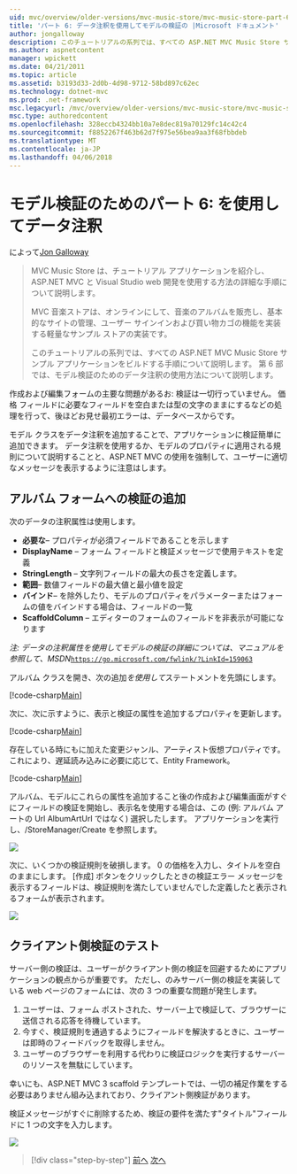 ```yaml
---
uid: mvc/overview/older-versions/mvc-music-store/mvc-music-store-part-6
title: 'パート 6: データ注釈を使用してモデルの検証の |Microsoft ドキュメント'
author: jongalloway
description: このチュートリアルの系列では、すべての ASP.NET MVC Music Store サンプル アプリケーションをビルドする手順について説明します。 第 6 部では、モデル V のデータの注釈の使用方法について説明しています.
ms.author: aspnetcontent
manager: wpickett
ms.date: 04/21/2011
ms.topic: article
ms.assetid: b3193d33-2d0b-4d98-9712-58bd897c62ec
ms.technology: dotnet-mvc
ms.prod: .net-framework
msc.legacyurl: /mvc/overview/older-versions/mvc-music-store/mvc-music-store-part-6
msc.type: authoredcontent
ms.openlocfilehash: 328eccb4324bb10a7e8dec819a70129fc14c42c4
ms.sourcegitcommit: f8852267f463b62d7f975e56bea9aa3f68fbbdeb
ms.translationtype: MT
ms.contentlocale: ja-JP
ms.lasthandoff: 04/06/2018
---
```

<a name="part-6-using-data-annotations-for-model-validation"></a>モデル検証のためのパート 6: を使用してデータ注釈
====================
によって[Jon Galloway](https://github.com/jongalloway)

> MVC Music Store は、チュートリアル アプリケーションを紹介し、ASP.NET MVC と Visual Studio web 開発を使用する方法の詳細な手順について説明します。  
>   
> MVC 音楽ストアは、オンラインにして、音楽のアルバムを販売し、基本的なサイトの管理、ユーザー サインインおよび買い物カゴの機能を実装する軽量なサンプル ストアの実装です。  
>   
> このチュートリアルの系列では、すべての ASP.NET MVC Music Store サンプル アプリケーションをビルドする手順について説明します。 第 6 部では、モデル検証のためのデータ注釈の使用方法について説明します。


作成および編集フォームの主要な問題があるお: 検証は一切行っていません。 価格 フィールドに必要なフィールドを空白または型の文字のままにするなどの処理を行って、後ほどお見せ最初エラーは、データベースからです。

モデル クラスをデータ注釈を追加することで、アプリケーションに検証簡単に追加できます。 データ注釈を使用するか、モデルのプロパティに適用される規則について説明することと、ASP.NET MVC の使用を強制して、ユーザーに適切なメッセージを表示するように注意はします。

## <a name="adding-validation-to-our-album-forms"></a>アルバム フォームへの検証の追加

次のデータの注釈属性は使用します。

- **必要な**– プロパティが必須フィールドであることを示します
- **DisplayName** – フォーム フィールドと検証メッセージで使用テキストを定義
- **StringLength** – 文字列フィールドの最大の長さを定義します。
- **範囲**– 数値フィールドの最大値と最小値を設定
- **バインド**– を除外したり、モデルのプロパティをパラメーターまたはフォームの値をバインドする場合は、フィールドの一覧
- **ScaffoldColumn** – エディターのフォームのフィールドを非表示が可能になります

*注: データの注釈属性を使用してモデルの検証の詳細については、マニュアルを参照して、MSDN*[`https://go.microsoft.com/fwlink/?LinkId=159063`](https://go.microsoft.com/fwlink/?LinkId=159063)

アルバム クラスを開き、次の追加*を使用して*ステートメントを先頭にします。

[!code-csharp[Main](mvc-music-store-part-6/samples/sample1.cs)]

次に、次に示すように、表示と検証の属性を追加するプロパティを更新します。

[!code-csharp[Main](mvc-music-store-part-6/samples/sample2.cs)]

存在している時にもに加えた変更ジャンル、アーティスト仮想プロパティです。 これにより、遅延読み込みに必要に応じて、Entity Framework。

[!code-csharp[Main](mvc-music-store-part-6/samples/sample3.cs)]

アルバム、モデルにこれらの属性を追加すること後の作成および編集画面がすぐにフィールドの検証を開始し、表示名を使用する場合は、この (例: アルバム アートの Url AlbumArtUrl ではなく) 選択したします。 アプリケーションを実行し、/StoreManager/Create を参照します。

![](mvc-music-store-part-6/_static/image1.png)

次に、いくつかの検証規則を破損します。 0 の価格を入力し、タイトルを空白のままにします。 [作成] ボタンをクリックしたときの検証エラー メッセージを表示するフィールドは、検証規則を満たしていませんでした定義したと表示されるフォームが表示されます。

![](mvc-music-store-part-6/_static/image2.png)

## <a name="testing-the-client-side-validation"></a>クライアント側検証のテスト

サーバー側の検証は、ユーザーがクライアント側の検証を回避するためにアプリケーションの観点からが重要です。 ただし、のみサーバー側の検証を実装している web ページのフォームには、次の 3 つの重要な問題が発生します。

1. ユーザーは、フォーム ポストされた、サーバー上で検証して、ブラウザーに送信される応答を待機しています。
2. 今すぐ、検証規則を通過するようにフィールドを解決するときに、ユーザーは即時のフィードバックを取得しません。
3. ユーザーのブラウザーを利用する代わりに検証ロジックを実行するサーバーのリソースを無駄にしています。

幸いにも、ASP.NET MVC 3 scaffold テンプレートでは、一切の補足作業をする必要はありません組み込まれており、クライアント側検証があります。

検証メッセージがすぐに削除するため、検証の要件を満たす"タイトル"フィールドに 1 つの文字を入力します。

![](mvc-music-store-part-6/_static/image3.png)


> [!div class="step-by-step"]
> [前へ](mvc-music-store-part-5.md)
> [次へ](mvc-music-store-part-7.md)
